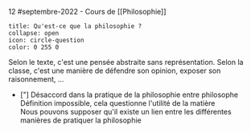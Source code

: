 12 #septembre-2022 - Cours de [[Philosophie]]
```ad-help 
title: Qu'est-ce que la philosophie ?
collapse: open
icon: circle-question
color: 0 255 0
```
Selon le texte, c'est une pensée abstraite sans représentation.
Selon la classe, c'est une manière de défendre son opinion, exposer son raisonnement, ... 
- ["] Désaccord dans la pratique de la philosophie entre philosophe</br> Définition impossible, cela questionne l'utilité de la matière</br>Nous pouvons supposer qu'il existe un lien entre les différentes manières de pratiquer la philosophie